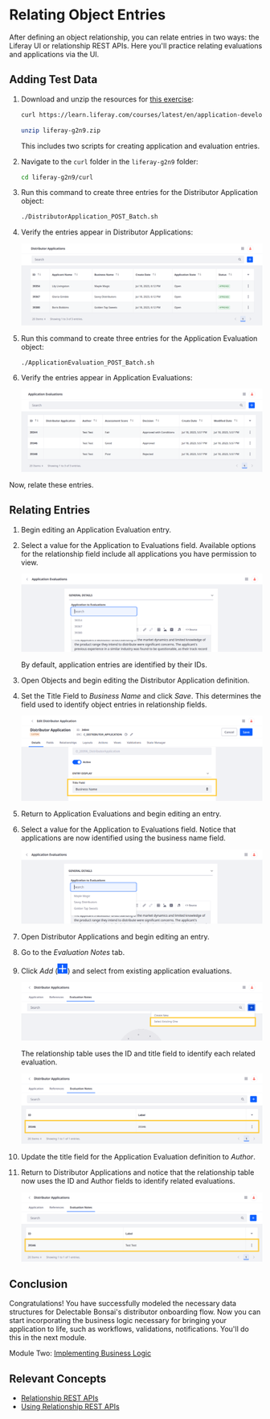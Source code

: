 # Relating Object Entries

After defining an object relationship, you can relate entries in two ways: the Liferay UI or relationship REST APIs. Here you'll practice relating evaluations and applications via the UI.

## Adding Test Data

1. Download and unzip the resources for [this exercise](./liferay-g2n9.zip):

   ```bash
   curl https://learn.liferay.com/courses/latest/en/application-development/modeling-data-structures/relating-object-entries/liferay-g2n9.zip -O
   ```

   ```bash
   unzip liferay-g2n9.zip
   ```

   This includes two scripts for creating application and evaluation entries.

1. Navigate to the `curl` folder in the `liferay-g2n9` folder:

   ```bash
   cd liferay-g2n9/curl
   ```

1. Run this command to create three entries for the Distributor Application object:

   ```bash
   ./DistributorApplication_POST_Batch.sh
   ```

1. Verify the entries appear in Distributor Applications:

   ![Verify the entries appear in Distributor Applications.](./relating-object-entries/images/01.png)

1. Run this command to create three entries for the Application Evaluation object:

   ```bash
   ./ApplicationEvaluation_POST_Batch.sh
   ```

1. Verify the entries appear in Application Evaluations:

   ![Verify the entries appear in Application Evaluations.](./relating-object-entries/images/02.png)

Now, relate these entries.

## Relating Entries

1. Begin editing an Application Evaluation entry.

1. Select a value for the Application to Evaluations field. Available options for the relationship field include all applications you have permission to view.

   ![By default, application entries are identified by their IDs.](./relating-object-entries/images/03.png)

   By default, application entries are identified by their IDs.

1. Open Objects and begin editing the Distributor Application definition.

1. Set the Title Field to *Business Name* and click *Save*. This determines the field used to identify object entries in relationship fields.

   ![Set Title Field to Business Name and click Save.](./relating-object-entries/images/04.png)

1. Return to Application Evaluations and begin editing an entry.

1. Select a value for the Application to Evaluations field. Notice that applications are now identified using the business name field.

   ![Applications are now identified using the business name field.](./relating-object-entries/images/05.png)

1. Open Distributor Applications and begin editing an entry.

1. Go to the *Evaluation Notes* tab.

1. Click *Add* (![Add Button](../../images/icon-add.png)) and select from existing application evaluations.

   ![Select from existing application evaluations.](./relating-object-entries/images/06.png)

   The relationship table uses the ID and title field to identify each related evaluation.

   ![The relationship table uses the ID and title field to identify each related evaluation.](./relating-object-entries/images/07.png)

1. Update the title field for the Application Evaluation definition to *Author*.

1. Return to Distributor Applications and notice that the relationship table now uses the ID and Author fields to identify related evaluations.

   ![The relationship table now uses the ID and Author fields to identify related evaluations.](./relating-object-entries/images/08.png)

## Conclusion

Congratulations! You have successfully modeled the necessary data structures for Delectable Bonsai's distributor onboarding flow. Now you can start incorporating the business logic necessary for bringing your application to life, such as workflows, validations, notifications. You'll do this in the next module.

Module Two: [Implementing Business Logic](../implementing-business-logic.md)

## Relevant Concepts

* [Relationship REST APIs](https://learn.liferay.com/en/w/dxp/building-applications/objects/understanding-object-integrations/headless-framework-integration#relationship-rest-apis)
* [Using Relationship REST APIs](https://learn.liferay.com/en/w/dxp/building-applications/objects/objects-tutorials/using-apis/using-relationship-rest-apis)
